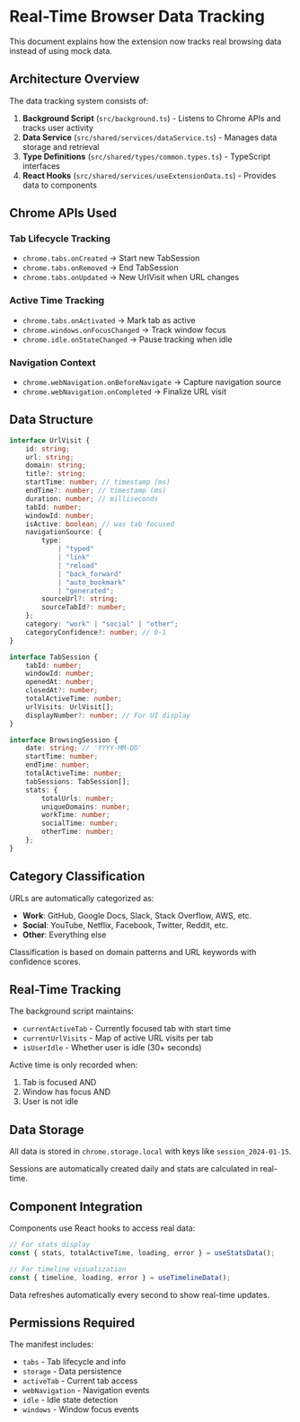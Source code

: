# Real-Time Browser Data Tracking

This document explains how the extension now tracks real browsing data instead of using mock data.

## Architecture Overview

The data tracking system consists of:

1. **Background Script** (`src/background.ts`) - Listens to Chrome APIs and tracks user activity
2. **Data Service** (`src/shared/services/dataService.ts`) - Manages data storage and retrieval
3. **Type Definitions** (`src/shared/types/common.types.ts`) - TypeScript interfaces
4. **React Hooks** (`src/shared/services/useExtensionData.ts`) - Provides data to components

## Chrome APIs Used

### Tab Lifecycle Tracking

-   `chrome.tabs.onCreated` → Start new TabSession
-   `chrome.tabs.onRemoved` → End TabSession
-   `chrome.tabs.onUpdated` → New UrlVisit when URL changes

### Active Time Tracking

-   `chrome.tabs.onActivated` → Mark tab as active
-   `chrome.windows.onFocusChanged` → Track window focus
-   `chrome.idle.onStateChanged` → Pause tracking when idle

### Navigation Context

-   `chrome.webNavigation.onBeforeNavigate` → Capture navigation source
-   `chrome.webNavigation.onCompleted` → Finalize URL visit

## Data Structure

```typescript
interface UrlVisit {
    id: string;
    url: string;
    domain: string;
    title?: string;
    startTime: number; // timestamp (ms)
    endTime?: number; // timestamp (ms)
    duration: number; // milliseconds
    tabId: number;
    windowId: number;
    isActive: boolean; // was tab focused
    navigationSource: {
        type:
            | "typed"
            | "link"
            | "reload"
            | "back_forward"
            | "auto_bookmark"
            | "generated";
        sourceUrl?: string;
        sourceTabId?: number;
    };
    category: "work" | "social" | "other";
    categoryConfidence?: number; // 0-1
}

interface TabSession {
    tabId: number;
    windowId: number;
    openedAt: number;
    closedAt?: number;
    totalActiveTime: number;
    urlVisits: UrlVisit[];
    displayNumber?: number; // For UI display
}

interface BrowsingSession {
    date: string; // 'YYYY-MM-DD'
    startTime: number;
    endTime: number;
    totalActiveTime: number;
    tabSessions: TabSession[];
    stats: {
        totalUrls: number;
        uniqueDomains: number;
        workTime: number;
        socialTime: number;
        otherTime: number;
    };
}
```

## Category Classification

URLs are automatically categorized as:

-   **Work**: GitHub, Google Docs, Slack, Stack Overflow, AWS, etc.
-   **Social**: YouTube, Netflix, Facebook, Twitter, Reddit, etc.
-   **Other**: Everything else

Classification is based on domain patterns and URL keywords with confidence scores.

## Real-Time Tracking

The background script maintains:

-   `currentActiveTab` - Currently focused tab with start time
-   `currentUrlVisits` - Map of active URL visits per tab
-   `isUserIdle` - Whether user is idle (30+ seconds)

Active time is only recorded when:

1. Tab is focused AND
2. Window has focus AND
3. User is not idle

## Data Storage

All data is stored in `chrome.storage.local` with keys like `session_2024-01-15`.

Sessions are automatically created daily and stats are calculated in real-time.

## Component Integration

Components use React hooks to access real data:

```typescript
// For stats display
const { stats, totalActiveTime, loading, error } = useStatsData();

// For timeline visualization
const { timeline, loading, error } = useTimelineData();
```

Data refreshes automatically every second to show real-time updates.

## Permissions Required

The manifest includes:

-   `tabs` - Tab lifecycle and info
-   `storage` - Data persistence
-   `activeTab` - Current tab access
-   `webNavigation` - Navigation events
-   `idle` - Idle state detection
-   `windows` - Window focus events
